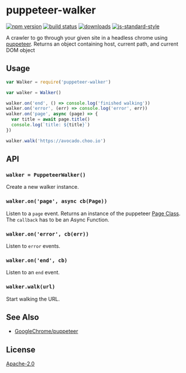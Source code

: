 # puppeteer-walker
[![npm version][1]][2] [![build status][3]][4]
[![downloads][5]][6] [![js-standard-style][7]][8]

A crawler to go through your given site in a headless chrome using
[puppeteer](https://github.com/GoogleChrome/puppeteer).  Returns an object
containing host, current path, and current DOM object

## Usage

```js
var Walker = require('puppeteer-walker')

var walker = Walker()

walker.on('end', () => console.log('finished walking'))
walker.on('error', (err) => console.log('error', err))
walker.on('page', async (page) => {
  var title = await page.title()
  console.log(`title: ${title}`)
})

walker.walk('https://avocado.choo.io')
```

## API
### `walker = PuppeteerWalker()` 
Create a new walker instance.

### `walker.on('page', async cb(Page))`
Listen to a `page` event. Returns an instance of the puppeteer [Page
Class](https://github.com/GoogleChrome/puppeteer/blob/master/docs/api.md#class-page).
The `callback` has to be an Async Function.

### `walker.on('error', cb(err))`
Listen to `error` events. 

### `walker.on('end', cb)`
Listen to an `end` event. 

### `walker.walk(url)`
Start walking the URL.

## See Also
- [GoogleChrome/puppeteer](https://github.com/GoogleChrome/puppeteer)

## License
[Apache-2.0](./LICENSE)

[1]: https://img.shields.io/npm/v/puppeteer-walker.svg?style=flat-square
[2]: https://npmjs.org/package/puppeteer-walker
[3]: https://img.shields.io/travis/lrlna/puppeteer-walker/master.svg?style=flat-square
[4]: https://travis-ci.org/lrlna/puppeteer-walker
[5]: http://img.shields.io/npm/dm/puppeteer-walker.svg?style=flat-square
[6]: https://npmjs.org/package/puppeteer-walker
[7]: https://img.shields.io/badge/code%20style-standard-brightgreen.svg?style=flat-square
[8]: https://github.com/feross/standard
